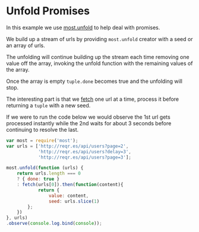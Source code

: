 # Unfold Promises

In this example we use [most.unfold](../api.md#mostunfold) to help deal with promises.

We build up a stream of urls by providing `most.unfold` creator with a seed
or an array of urls.

The unfolding will continue building up the stream each time removing one value
off the array, invoking the unfold function with the remaining values of the array.

Once the array is empty `tuple.done` becomes true and the unfolding will stop.

The interesting part is that we [fetch](https://fetch.spec.whatwg.org) one url
at a time, process it before returning a `tuple` with a new seed.

If we were to run the code below we would observe the 1st url gets processed
instantly while the 2nd waits for about 3 seconds before continuing to resolve
the last.

```js
var most = require('most');
var urls = ['http://reqr.es/api/users?page=2', 
            'http://reqr.es/api/users?delay=3', 
            'http://reqr.es/api/users?page=3'];

most.unfold(function (urls) {
    return urls.length === 0 
    ? { done: true } 
    : fetch(urls[0]).then(function(content){
            return {
                value: content,
                seed: urls.slice(1)
        };
    })
}, urls)
.observe(console.log.bind(console));
```